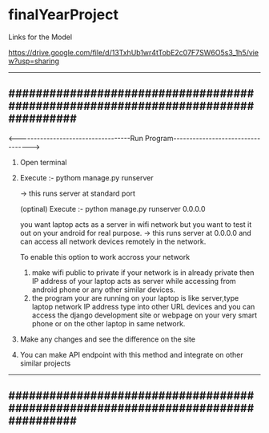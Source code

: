 # finalYearProject

Links for the Model

https://drive.google.com/file/d/13TxhUb1wr4tTobE2c07F7SW6O5s3_1h5/view?usp=sharing

----------------------------------------------------------------------------------
##################################################################################
----------------------------------------------------------------------------------
<-----------------------------------Run Program---------------------------------->
1. Open terminal 
2. Execute :- pythom manage.py runserver 

	-> this runs server at standard port

   	(optinal) 
   Execute :- python manage.py runserver 0.0.0.0

	you want laptop acts as a server in wifi network
	but you want to test it out on your android for 
	real purpose.
	-> this runs server at 0.0.0.0 and can access 
	   all network devices remotely in the network.

   To enable this option to work accross your network 
	1. make wifi public to private if your network is 
	   in already private then IP address of your laptop 
	   acts as server while accessing from android phone or 
	   any other similar devices.
	2. the program your are running on your laptop is
	   like server,type laptop network IP address type into other URL
	   devices and you can access the django development site or webpage 
	   on your very smart phone or on the other laptop in same network.
3. Make any changes and see the difference on the site
4. You can make API endpoint with this method and integrate on other similar 
   projects
----------------------------------------------------------------------------------
##################################################################################
----------------------------------------------------------------------------------